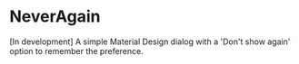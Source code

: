 # NeverAgain
[In development] A simple Material Design dialog with a 'Don't show again' option to remember the preference. 
